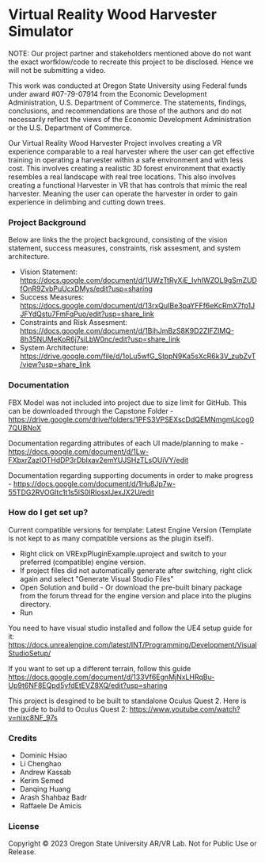 # Virtual Reality Wood Harvester Simulator #

NOTE: Our project partner and stakeholders mentioned above do not want the exact worfklow/code to recreate this project to be disclosed. Hence we will not be submitting a video.

This work was conducted at Oregon State University using Federal funds under award #07-79-07914 from the Economic Development Administration, U.S. Department of Commerce. The statements, findings, conclusions, and recommendations are those of the authors and do not necessarily reflect the views of the Economic Development Administration or the U.S. Department of Commerce.

Our Virtual Reality Wood Harvester Project involves creating a VR experience comparable to a real harvester where the user can get effective training in operating a harvester within a safe environment and with less cost. This involves creating a realistic 3D forest environment that exactly resembles a real landscape with real tree locations. This also involves creating a functional Harvester in VR that has controls that mimic the real harvester. Meaning the user can operate the harvester in order to gain experience in delimbing and cutting down trees.

### Project Background ###
Below are links the the project background, consisting of the vision statement, success measures, constraints, risk assesment, and system architecture.

* Vision Statement: https://docs.google.com/document/d/1UWzTtRyXiE_IvhIWZOL9gSmZUDfOnR9ZvbPuUcxDMys/edit?usp=sharing
* Success Measures: https://docs.google.com/document/d/13rxQuIBe3paYFFf6eKcRmX7fp1JJFYdQstu7FmFqPuo/edit?usp=share_link
* Constraints and Risk Assesment: https://docs.google.com/document/d/1BihJmBzS8K9D2ZlFZlMQ-8h35NUMeKoR6j7siLbW0nc/edit?usp=share_link
* System Architecture: https://drive.google.com/file/d/1oLu5wfG_SIppN9Ka5sXcR6k3V_zubZvT/view?usp=share_link

### Documentation ###
FBX Model was not included into project due to size limit for GitHub. This can be downloaded through the Capstone Folder - https://drive.google.com/drive/folders/1PFS3VPSEXscDdQEMNmgmUcog07QUBNoX

Documentation regarding attributes of each UI made/planning to make - https://docs.google.com/document/d/1Lw-FXbxrZazIOTHdDP3rDbIxav2emYUJSHzTLsOUiVY/edit

Documentation regarding supporting documents in order to make progress - https://docs.google.com/document/d/1Hu8Jp7w-55TDG2RVOGltc1t1s5lS0IRIosxlJexJX2U/edit

### How do I get set up? ###

Current compatible versions for template: Latest Engine Version (Template is not kept to as many compatible versions as the plugin itself).

* Right click on VRExpPluginExample.uproject and switch to your preferred (compatible) engine version.
* If project files did not automatically generate after switching, right click again and select "Generate Visual Studio Files"
* Open Solution and build - Or download the pre-built binary package from the forum thread for the engine version and place into the plugins directory.
* Run

You need to have visual studio installed and follow the UE4 setup guide for it: https://docs.unrealengine.com/latest/INT/Programming/Development/VisualStudioSetup/

If you want to set up a different terrain, follow this guide https://docs.google.com/document/d/133Vf6EgnMjNxLHRqBu-Up9t6NF8EQpd5yfdEtEVZ8XQ/edit?usp=sharing

This project is desgined to be built to standalone Oculus Quest 2. Here is the guide to build to Oculus Quest 2: https://www.youtube.com/watch?v=nixc8NF_97s

### Credits ###
* Dominic Hsiao
* Li Chenghao
* Andrew Kassab
* Kerim Semed
* Danqing Huang
* Arash Shahbaz Badr
* Raffaele De Amicis

### License ###
Copyright © 2023 Oregon State University AR/VR Lab. Not for Public Use or Release.

